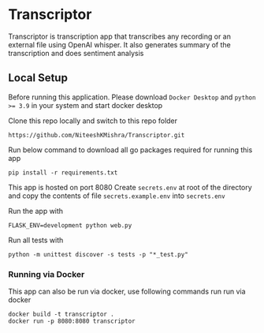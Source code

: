 # Transcriptor
Transcriptor is transcription app that transcribes any recording or an external file using OpenAI whisper. It also generates summary of the transcription and does sentiment analysis

## Local Setup
Before running this application. Please download `Docker Desktop` and `python >= 3.9` in your system and start docker desktop

Clone this repo locally and switch to this repo folder
```
https://github.com/NiteeshKMishra/Transcriptor.git
```
Run below command to download all go packages required for running this app
```
pip install -r requirements.txt
```

This app is hosted on port 8080
Create `secrets.env` at root of the directory and copy the contents of file `secrets.example.env` into `secrets.env`

Run the app with
```
FLASK_ENV=development python web.py
```

Run all tests with
```
python -m unittest discover -s tests -p "*_test.py"
```

### Running via Docker

This app can also be run via docker, use following commands run run via docker
```
docker build -t transcriptor .
docker run -p 8080:8080 transcriptor
```
